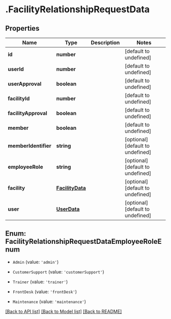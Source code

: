 # .FacilityRelationshipRequestData

## Properties

Name | Type | Description | Notes
------------ | ------------- | ------------- | -------------
**id** | **number** |  | [default to undefined]
**userId** | **number** |  | [default to undefined]
**userApproval** | **boolean** |  | [default to undefined]
**facilityId** | **number** |  | [default to undefined]
**facilityApproval** | **boolean** |  | [default to undefined]
**member** | **boolean** |  | [default to undefined]
**memberIdentifier** | **string** |  | [optional] [default to undefined]
**employeeRole** | **string** |  | [optional] [default to undefined]
**facility** | [**FacilityData**](FacilityData.md) |  | [optional] [default to undefined]
**user** | [**UserData**](UserData.md) |  | [optional] [default to undefined]



## Enum: FacilityRelationshipRequestDataEmployeeRoleEnum


* `Admin` (value: `'admin'`)

* `CustomerSupport` (value: `'customerSupport'`)

* `Trainer` (value: `'trainer'`)

* `FrontDesk` (value: `'frontDesk'`)

* `Maintenance` (value: `'maintenance'`)




[[Back to API list]](../README.md#documentation-for-api-endpoints) [[Back to Model list]](../README.md#documentation-for-models) [[Back to README]](../README.md)
